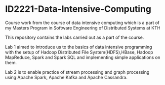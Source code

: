 # ID2221-Data-Intensive-Computing
Course work from the course of data intensive computing which is a part of my Masters Program in Software Engineering of Distributed Systems at KTH

This repository contains the labs carried out as a part of the course. 

Lab 1 aimed to introduce us to the basics of data intensive programming with the setup of Hadoop Distributed File System(HDFS),HBase, Hadoop MapReduce, Spark and Spark SQL and implementing simple applications on them.

Lab 2 is to enable practice of stream processing and graph processing using Apache Spark, Apache Kafka and Apache Cassandra.
